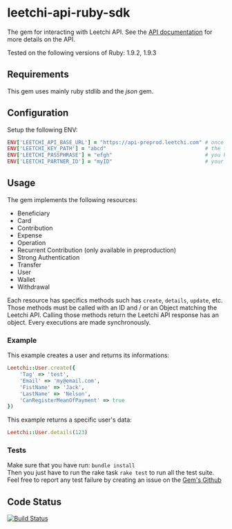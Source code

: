 # leetchi-api-ruby-sdk

The gem for interacting with Leetchi API.
See the [API documentation](http://doc.api.leetchi.com/) for more details on the API.

Tested on the following versions of Ruby: 1.9.2, 1.9.3

## Requirements

This gem uses mainly ruby stdlib and the *json* gem.

## Configuration

Setup the following ENV:

```ruby
ENV['LEETCHI_API_BASE_URL'] = "https://api-preprod.leetchi.com" # once you've run your test using the preproduction environment use the production one
ENV['LEETCHI_KEY_PATH'] = "abcd"                                # the full path to your leetchi key
ENV['LEETCHI_PASSPHRASE'] = "efgh"                              # you key's passphrase (leave blank if none)
ENV['LEETCHI_PARTNER_ID'] = "myID"                              # your Leetchi API ID
```

## Usage

The gem implements the following resources:  
- Beneficiary  
- Card  
- Contribution  
- Expense  
- Operation  
- Recurrent Contribution (only available in preproduction)  
- Strong Authentication  
- Transfer  
- User  
- Wallet  
- Withdrawal  

Each resource has specifics methods such has `create`, `details`, `update`, etc. Those methods must be called with an ID and / or an Object matching the Leetchi API.
Calling those methods return the Leetchi API response has an object. Every executions are made synchronously.

### Example

This example creates a user and returns its informations:

```ruby
Leetchi::User.create({
    'Tag' => 'test',
    'Email' => 'my@email.com',
    'FistName' => 'Jack',
    'LastName' => 'Nelson',
    'CanRegisterMeanOfPayment' => true
})
```

This example returns a specific user's data:

```ruby
Leetchi::User.details(123)
```

### Tests
Make sure that you have run: ```bundle install```  
Then you just have to run the rake task ```rake test``` to run all the test suite.  
Feel free to report any test failure by creating an issue on the [Gem's Github](https://github.com/Leetchi/leetchi-api-ruby-sdk/issues)

## Code Status
[![Build Status](https://travis-ci.org/Leetchi/leetchi-api-ruby-sdk.png?branch=master)](https://travis-ci.org/Leetchi/leetchi-api-ruby-sdk)

